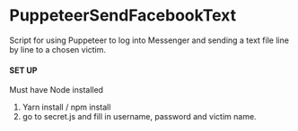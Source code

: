 # PuppeteerSendFacebookText
 
Script for using Puppeteer to log into Messenger and sending a text file line by line to a chosen victim. 



#### SET UP

Must have Node installed

1. Yarn install / npm install
2. go to secret.js and fill in username, password and victim name.
